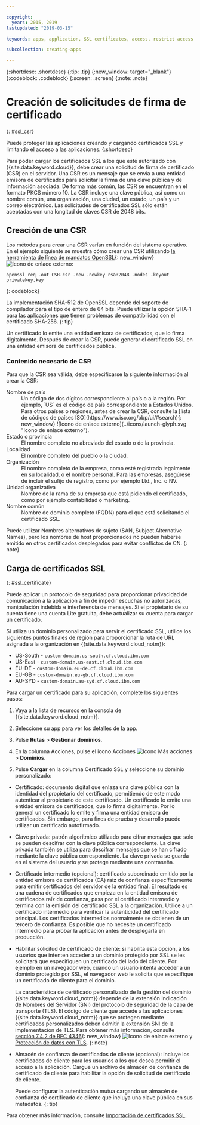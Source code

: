 ```yaml
---

copyright:
  years: 2015, 2019
lastupdated: "2019-03-15"

keywords: apps, application, SSL certificates, access, restrict access

subcollection: creating-apps

---
```


{:shortdesc: .shortdesc}
{:tip: .tip}
{:new_window: target="_blank"}
{:codeblock: .codeblock}
{:screen: .screen}
{:note: .note}

# Creación de solicitudes de firma de certificado
{: #ssl_csr}

Puede proteger las aplicaciones creando y cargando certificados SSL y limitando el acceso a las aplicaciones.
{:shortdesc}

Para poder cargar los certificados SSL a los que esté autorizado con {{site.data.keyword.cloud}}, debe crear una solicitud de firma de certificado (CSR) en el servidor. Una CSR es un mensaje que se envía a una entidad emisora de certificados para solicitar la firma de una clave pública
y de información asociada. De forma más común, las CSR se encuentran en el formato PKCS número 10. La CSR incluye una clave pública, así como un nombre común, una organización, una ciudad, un estado, un país y un correo electrónico. Las solicitudes de certificados SSL
sólo están aceptadas con una longitud de claves CSR de 2048 bits.

## Creación de una CSR

Los métodos para crear una CSR varían en función del sistema operativo. En el ejemplo siguiente se muestra cómo crear una CSR utilizando [la herramienta de línea de mandatos OpenSSL](http://www.openssl.org/){: new_window} ![Icono de enlace externo](../icons/launch-glyph.svg "Icono de enlace externo"):

```
openssl req -out CSR.csr -new -newkey rsa:2048 -nodes -keyout privatekey.key
```
{: codeblock}

La implementación SHA-512 de OpenSSL depende del soporte de compilador para el tipo de entero de 64 bits. Puede utilizar la opción SHA-1 para las aplicaciones que tienen problemas de compatibilidad con el certificado SHA-256.
{: tip}

Un certificado lo emite una entidad emisora de certificados, que lo firma digitalmente. Después de crear la CSR, puede generar el certificado SSL en una entidad emisora de certificados pública.

### Contenido necesario de CSR

Para que la CSR sea válida, debe especificarse la siguiente información al crear la CSR:

<dl>
<dt>Nombre de país</dt>
<dd>Un código de dos dígitos correspondiente al país o a la región. Por ejemplo, `US` es el código de país correspondiente a Estados Unidos. Para otros países o regiones, antes de crear la CSR, consulte la [lista de códigos de países ISO](https://www.iso.org/obp/ui/#search){: new_window} ![Icono de enlace externo](../icons/launch-glyph.svg "Icono de enlace externo").
</dd>
<dt>Estado o provincia</dt>
<dd>El nombre completo no abreviado del estado o de la provincia.</dd>
<dt>Localidad</dt>
<dd>El nombre completo del pueblo o la ciudad.</dd>
<dt>Organización</dt>
<dd>El nombre completo de la empresa, como esté registrada legalmente en su localidad, o el nombre personal. Para las empresas, asegúrese de incluir el sufijo de registro, como por ejemplo Ltd., Inc. o NV.</dd>
<dt>Unidad organizativa</dt>
<dd>Nombre de la rama de su empresa que está pidiendo el certificado, como por ejemplo contabilidad o
marketing.</dd>
<dt>Nombre común</dt>
<dd>Nombre de dominio completo (FQDN) para el que está solicitando el certificado SSL.</dd>
</dl>

Puede utilizar Nombres alternativos de sujeto (SAN, Subject Alternative Names), pero los nombres de host proporcionados no pueden haberse emitido en otros certificados desplegados para evitar conflictos de CN.
{: note}

## Carga de certificados SSL
{: #ssl_certificate}

Puede aplicar un protocolo de seguridad para proporcionar privacidad de comunicación a la aplicación a fin de impedir escuchas no autorizadas, manipulación indebida e interferencia de mensajes. Si el propietario de su cuenta tiene una cuenta Lite gratuita, debe actualizar su cuenta para cargar un certificado.

Si utiliza un dominio personalizado para servir el certificado SSL, utilice los siguientes puntos finales de región para proporcionar la ruta de URL asignada a la organización en {{site.data.keyword.cloud_notm}}:

* US-South - `custom-domain.us-south.cf.cloud.ibm.com`
* US-East - `custom-domain.us-east.cf.cloud.ibm.com`
* EU-DE - `custom-domain.eu-de.cf.cloud.ibm.com`
* EU-GB - `custom-domain.eu-gb.cf.cloud.ibm.com`
* AU-SYD - `custom-domain.au-syd.cf.cloud.ibm.com`

Para cargar un certificado para su aplicación, complete los siguientes pasos:

1. Vaya a la lista de recursos en la consola de {{site.data.keyword.cloud_notm}}.

2. Seleccione su app para ver los detalles de la app.

3. Pulse **Rutas** > **Gestionar dominios**.

4. En la columna Acciones, pulse el icono Acciones ![Icono Más acciones](../icons/action-menu-icon.svg) > **Dominios**.

5. Pulse **Cargar** en la columna Certificado SSL y seleccione su dominio personalizado:
  
  * Certificado: documento digital que enlaza una clave pública con la identidad del propietario
del certificado, permitiendo de este modo autenticar al propietario de este certificado. Un certificado lo emite una entidad emisora de certificados, que lo firma digitalmente. Por lo general un certificado lo emite y firma una entidad emisora de certificados. Sin embargo, para fines de prueba y desarrollo puede utilizar un certificado autofirmado.
  * Clave privada: patrón algorítmico utilizado para cifrar mensajes que solo se pueden descifrar con la clave pública correspondiente. La clave privada también se utiliza para descifrar mensajes que se han cifrado mediante la clave pública correspondiente. La clave privada se guarda en el sistema del usuario y se
protege mediante una contraseña.
  * Certificado intermedio (opcional): certificado subordinado emitido por la entidad emisora de certificados (CA) raíz de confianza específicamente para emitir certificados del servidor de la entidad final. El resultado es una cadena de certificados que empieza en la entidad emisora de certificados raíz de confianza, pasa por el certificado intermedio y termina con la emisión del certificado SSL a la organización. Utilice a un certificado intermedio para verificar la autenticidad del certificado principal. Los certificados intermedios normalmente se obtienen de un tercero de confianza. Es posible que no necesite un certificado intermedio para probar la aplicación antes de desplegarla en producción.
  * Habilitar solicitud de certificado de cliente: si habilita esta opción, a los usuarios que intenten acceder a un dominio protegido por SSL se les solicitará que especifiquen un certificado del lado del cliente. Por ejemplo en un navegador web, cuando un usuario intenta acceder a un dominio protegido por SSL, el navegador web le solicita que especifique un certificado de cliente para el dominio. 

    La característica de certificado personalizado de la gestión del dominio {{site.data.keyword.cloud_notm}} depende de la extensión Indicación de Nombres del Servidor (SNI) del protocolo de seguridad de la capa de transporte (TLS). El código de cliente que accede a las aplicaciones {{site.data.keyword.cloud_notm}} que se protegen mediante certificados personalizados deben admitir la extensión SNI de la implementación de TLS. Para obtener más información, consulte [sección 7.4.2 de RFC 4346](http://tools.ietf.org/html/rfc4346#section-7.4.2){: new_window} ![Icono de enlace externo](../icons/launch-glyph.svg "Icono de enlace externo") y [Protección de datos con TLS](/docs/get-support?topic=get-support-tlssupportwithdraw#tlssupportwithdraw).
    {: note}
  
  * Almacén de confianza de certificados de cliente (opcional): incluye los certificados de cliente para los usuarios a los que desea permitir el acceso a la aplicación. Cargue un archivo de almacén de confianza de certificado de cliente para habilitar la opción de solicitud de certificado de cliente.
  
    Puede configurar la autenticación mutua cargando un almacén de confianza de certificado de cliente que incluya una clave pública en sus metadatos.
    {: tip}

Para obtener más información, consulte [Importación de certificados SSL](/docs/ssl-certificates?topic=ssl-certificates-importing-ssl-certificates#importing-ssl-certificates).



